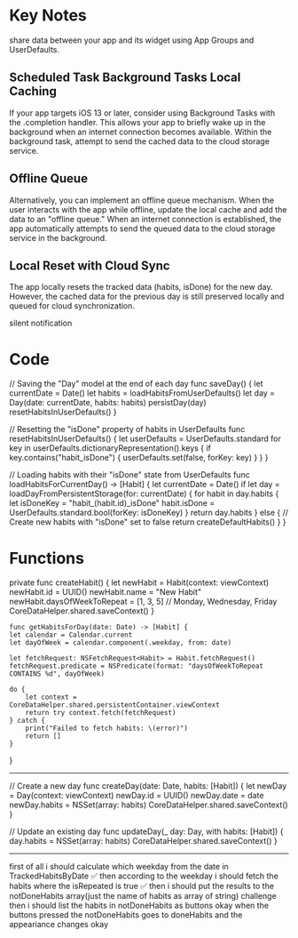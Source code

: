 #  Key Notes

share data between your app and its widget using App Groups and UserDefaults.

Scheduled Task
Background Tasks
Local Caching
---
If your app targets iOS 13 or later, consider using Background Tasks with the .completion handler. This allows your app to briefly wake up in the background when an internet connection becomes available.
Within the background task, attempt to send the cached data to the cloud storage service.

 Offline Queue
 ---
 Alternatively, you can implement an offline queue mechanism. When the user interacts with the app while offline, update the local cache and add the data to an "offline queue."
When an internet connection is established, the app automatically attempts to send the queued data to the cloud storage service in the background.

Local Reset with Cloud Sync
 ---
 The app locally resets the tracked data (habits, isDone) for the new day. However, the cached data for the previous day is still preserved locally and queued for cloud synchronization.

 silent notification



# Code

// Saving the "Day" model at the end of each day
func saveDay() {
    let currentDate = Date()
    let habits = loadHabitsFromUserDefaults()
    let day = Day(date: currentDate, habits: habits)
    persistDay(day)
    resetHabitsInUserDefaults()
}

// Resetting the "isDone" property of habits in UserDefaults
func resetHabitsInUserDefaults() {
    let userDefaults = UserDefaults.standard
    for key in userDefaults.dictionaryRepresentation().keys {
        if key.contains("habit_isDone") {
            userDefaults.set(false, forKey: key)
        }
    }
}

// Loading habits with their "isDone" state from UserDefaults
func loadHabitsForCurrentDay() -> [Habit] {
    let currentDate = Date()
    if let day = loadDayFromPersistentStorage(for: currentDate) {
        for habit in day.habits {
            let isDoneKey = "habit_\(habit.id)_isDone"
            habit.isDone = UserDefaults.standard.bool(forKey: isDoneKey)
        }
        return day.habits
    } else {
        // Create new habits with "isDone" set to false
        return createDefaultHabits()
    }
}

# Functions

  private func createHabit() {
        let newHabit = Habit(context: viewContext)
        newHabit.id = UUID()
        newHabit.name = "New Habit"
        newHabit.daysOfWeekToRepeat = [1, 3, 5] // Monday, Wednesday, Friday
        CoreDataHelper.shared.saveContext()
    }
    
    func getHabitsForDay(date: Date) -> [Habit] {
    let calendar = Calendar.current
    let dayOfWeek = calendar.component(.weekday, from: date)
    
    let fetchRequest: NSFetchRequest<Habit> = Habit.fetchRequest()
    fetchRequest.predicate = NSPredicate(format: "daysOfWeekToRepeat CONTAINS %d", dayOfWeek)
    
    do {
        let context = CoreDataHelper.shared.persistentContainer.viewContext
        return try context.fetch(fetchRequest)
    } catch {
        print("Failed to fetch habits: \(error)")
        return []
    }
}


---

// Create a new day
func createDay(date: Date, habits: [Habit]) {
    let newDay = Day(context: viewContext)
    newDay.id = UUID()
    newDay.date = date
    newDay.habits = NSSet(array: habits)
    CoreDataHelper.shared.saveContext()
}

// Update an existing day
func updateDay(_ day: Day, with habits: [Habit]) {
    day.habits = NSSet(array: habits)
    CoreDataHelper.shared.saveContext()
}


---

first of all i should calculate which weekday from the date in TrackedHabitsByDate ✅
then according to the weekday i should fetch the habits where the isRepeated<WEEKDAY> is true ✅
then i should put the results to the notDoneHabits array(just the name of habits as array of string) challenge
then i should list the habits in notDoneHabits as buttons okay
when the buttons pressed the notDoneHabits goes to doneHabits and the appeariance changes okay
    

